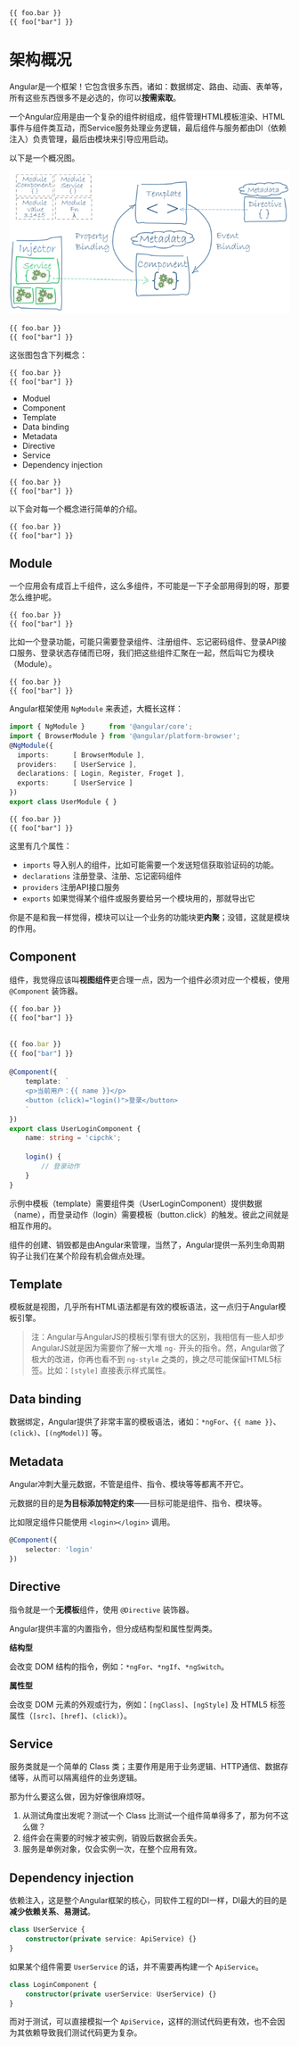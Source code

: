 
```twig
{{ foo.bar }}
{{ foo["bar"] }}
```

# 架构概况

Angular是一个框架！它包含很多东西，诸如：数据绑定、路由、动画、表单等，所有这些东西很多不是必选的，你可以**按需索取**。

一个Angular应用是由一个复杂的组件树组成，组件管理HTML模板渲染、HTML事件与组件类互动，而Service服务处理业务逻辑，最后组件与服务都由DI（依赖注入）负责管理，最后由模块来引导应用启动。

以下是一个概况图。

![overview](../_images/overview.png)


```twig
{{ foo.bar }}
{{ foo["bar"] }}
```

这张图包含下列概念：


```twig
{{ foo.bar }}
{{ foo["bar"] }}
```

+ Moduel
+ Component
+ Template
+ Data binding
+ Metadata
+ Directive
+ Service
+ Dependency injection


```twig
{{ foo.bar }}
{{ foo["bar"] }}
```

以下会对每一个概念进行简单的介绍。

```twig
{{ foo.bar }}
{{ foo["bar"] }}
```

## Module

一个应用会有成百上千组件，这么多组件，不可能是一下子全部用得到的呀，那要怎么维护呢。


```twig
{{ foo.bar }}
{{ foo["bar"] }}
```

比如一个登录功能，可能只需要登录组件、注册组件、忘记密码组件、登录API接口服务、登录状态存储而已呀，我们把这些组件汇聚在一起，然后叫它为模块（Module）。


```twig
{{ foo.bar }}
{{ foo["bar"] }}
```

Angular框架使用 `NgModule` 来表述，大概长这样：

```typescript
import { NgModule }      from '@angular/core';
import { BrowserModule } from '@angular/platform-browser';
@NgModule({
  imports:      [ BrowserModule ],
  providers:    [ UserService ],
  declarations: [ Login, Register, Froget ],
  exports:      [ UserService ]
})
export class UserModule { }
```


```twig
{{ foo.bar }}
{{ foo["bar"] }}
```

这里有几个属性：

+ `imports` 导入别人的组件，比如可能需要一个发送短信获取验证码的功能。
+ `declarations` 注册登录、注册、忘记密码组件
+ `providers` 注册API接口服务
+ `exports` 如果觉得某个组件或服务要给另一个模块用的，那就导出它

你是不是和我一样觉得，模块可以让一个业务的功能块更**内聚**；没错，这就是模块的作用。

## Component

组件，我觉得应该叫**视图组件**更合理一点，因为一个组件必须对应一个模板，使用 `@Component` 装饰器。

```twig
{{ foo.bar }}
{{ foo["bar"] }}
```

```typescript

{{ foo.bar }}
{{ foo["bar"] }}

@Component({
    template: `
    <p>当前用户：{{ name }}</p>
    <button (click)="login()">登录</button>
    `
})
export class UserLoginComponent {
    name: string = 'cipchk';

    login() {
        // 登录动作
    }
}
```

示例中模板（template）需要组件类（UserLoginComponent）提供数据（name），而登录动作（login）需要模板（button.click）的触发。彼此之间就是相互作用的。

组件的创建、销毁都是由Angular来管理，当然了，Angular提供一系列生命周期钩子让我们在某个阶段有机会做点处理。

## Template

模板就是视图，几乎所有HTML语法都是有效的模板语法，这一点归于Angular模板引擎。

> 注：Angular与AngularJS的模板引擎有很大的区别，我相信有一些人却步AngularJS就是因为需要你了解一大堆 `ng-` 开头的指令。然，Angular做了极大的改进，你再也看不到 `ng-style` 之类的，换之尽可能保留HTML5标签。比如：`[style]` 直接表示样式属性。

## Data binding

数据绑定，Angular提供了非常丰富的模板语法，诸如：`*ngFor`、`{{ name }}`、`(click)`、`[(ngModel)]` 等。

## Metadata

Angular冲刺大量元数据，不管是组件、指令、模块等等都离不开它。

元数据的目的是**为目标添加特定约束**——目标可能是组件、指令、模块等。

比如限定组件只能使用 `<login></login>` 调用。

```typescript
@Component({
    selector: 'login'
})
```

## Directive

指令就是一个**无模板**组件，使用 `@Directive` 装饰器。

Angular提供丰富的内置指令，但分成结构型和属性型两类。

**结构型**

会改变 DOM 结构的指令，例如：`*ngFor`、`*ngIf`、`*ngSwitch`。

**属性型**

会改变 DOM 元素的外观或行为，例如：`[ngClass]`、`[ngStyle]` 及 HTML5 标签属性（`[src]`、`[href]`、`(click)`）。

## Service

服务类就是一个简单的 Class 类；主要作用是用于业务逻辑、HTTP通信、数据存储等，从而可以隔离组件的业务逻辑。

那为什么要这么做，因为好像很麻烦呀。

1. 从测试角度出发呢？测试一个 Class 比测试一个组件简单得多了，那为何不这么做？
2. 组件会在需要的时候才被实例，销毁后数据会丢失。
3. 服务是单例对象，仅会实例一次，在整个应用有效。

## Dependency injection

依赖注入，这是整个Angular框架的核心，同软件工程的DI一样，DI最大的目的是**减少依赖关系**、**易测试**。

```typescript
class UserService {
    constructor(private service: ApiService) {}
}
```

如果某个组件需要 `UserService` 的话，并不需要再构建一个 `ApiService`。

```typescript
class LoginComponent {
    constructor(private userService: UserService) {}
}
```

而对于测试，可以直接模拟一个 `ApiService`，这样的测试代码更有效，也不会因为其依赖导致我们测试代码更为复杂。